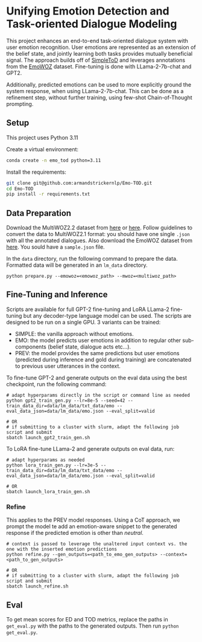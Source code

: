 # Unifying Emotion Detection and Task-oriented Dialogue Modeling

This project enhances an end-to-end task-oriented dialogue system with user emotion recognition. User emotions are represented as an extension of the belief state, and jointly learning both tasks provides mutually beneficial signal.  The approach builds off of [SimpleToD](https://github.com/salesforce/simpletod) and leverages annotations from the [EmoWOZ](https://zenodo.org/records/5865438) dataset.  Fine-tuning is done with LLama-2-7b-chat and GPT2.  

Additionally, predicted emotions can be used to more explicitly ground the system response, when using LLama-2-7b-chat. This can be done as a refinement step, without further training, using few-shot Chain-of-Thought prompting. 

## Setup

This project uses Python 3.11

Create a virtual environment:

```bash
conda create -n emo_tod python=3.11
```

Install the requirements:
```bash
git clone git@github.com:armandstrickernlp/Emo-TOD.git
cd Emo-TOD
pip install -r requirements.txt
```


## Data Preparation
Download the MultiWOZ2.2 dataset from [here](https://huggingface.co/datasets/multi_woz_v22) or [here](https://github.com/budzianowski/multiwoz/tree/master/data/MultiWOZ_2.2). Follow guidelines to convert the data to MultiWOZ2.1 format: you should have one single `.json` with all the annotated dialogues. Also download the EmoWOZ dataset from [here](https://zenodo.org/records/5865438). You sould have a `sample.json` file.

In the `data` directory, run the following command to prepare the data. Formatted data will be generated in an `lm_data` directory.

```
python prepare.py --emowoz=<emowoz_path> --mwoz=<multiwoz_path>
```

## Fine-Tuning and Inference
Scripts are available for full GPT-2 fine-tuning and LoRA LLama-2 fine-tuning but any decoder-type language model can be used.  The scripts are designed to be run on a single GPU. 3 variants can be trained: 
* SIMPLE: the vanilla approach without emotions.
* EMO: the model predicts user emotions in addition to regular other sub-components (belief state, dialogue acts etc...).
* PREV: the model provides the same predictions but user emotions (predicted during inference and gold during training) are concatenated to previous user utterances in the context.

To fine-tune GPT-2 and generate outputs on the eval data using the best checkpoint, run the following command:

```
# adapt hyperparams directly in the script or command line as needed
python gpt2_train_gen.py --lr=8e-5 --seed=42 --train_data_dir=data/lm_data/txt_data/emo --eval_data_json=data/lm_data/emo.json --eval_split=valid

# OR
# if submitting to a cluster with slurm, adapt the following job script and submit
sbatch launch_gpt2_train_gen.sh
```

To LoRA fine-tune LLama-2 and generate outputs on eval data, run:

```
# adapt hyperparams as needed
python lora_train_gen.py --lr=3e-5 --train_data_dir=data/lm_data/txt_data/emo --eval_data_json=data/lm_data/emo.json --eval_split=valid 

# OR
sbatch launch_lora_train_gen.sh
```


### Refine
This applies to the PREV model responses. Using a CoT approach, we prompt the model te add an emotion-aware snippet to the generated response if the predicted emotion is other than *neutral*.
```
# context is passed to leverage the unaltered input context vs. the one with the inserted emotion predictions
python refine.py --gen_outputs=<path_to_emo_gen_outputs> --context=<path_to_gen_outputs>

# OR
# if submitting to a cluster with slurm, adapt the following job script and submit
sbatch launch_refine.sh
```

## Eval

To get mean scores for ED and TOD metrics, replace the paths in `get_eval.py` with the paths to the generated outputs. Then run `python get_eval.py`.

